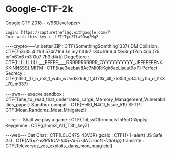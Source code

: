 # Google-CTF-2k

Google CTF 2018 - </96Developer>

    Login: https://capturetheflag.withgoogle.com/?
    Join with this key : -LFIfTjuZILx9Osq2Mg2

----crypto----\n
better ZIP : CTF{SomethingSomthing1337}
DM Collision : CTF{7h3r35 4 f1r3 574r71n6 1n my h34r7 r34ch1n6 4 f3v3r p17ch 4nd 175 br1n61n6 m3 0u7 7h3 d4rk}
DogeStore : CTF{LLLLLLLLL___EEEEE____RRRRRRRRRRR_OYYYYYYYYYY_JEEEEEEENKKKINNSSS}
MITM : CTF{kae3eebav8Ac7Mi0RKgh6eeLisuut9oP}
Perfect Secrecy : CTF{h3ll0__17_5_m3_1_w45_w0nd3r1n6_1f_4f73r_4ll_7h353_y34r5_y0u_d_l1k3_70_m337}

---pwn---
execve sandbox : CTF{Time_to_read_that_underrated_Large_Memory_Management_Vulnerabilities_paper}
Sandbox compat : CTF{Hell0_N4Cl_Issue_51!}
SFTP : CTF{Moar_Randomz_Moar_Mitigatez!}

---re---
Shall we play a game : CTF{ThLssOfInncncIsThPrcOfAppls}
Keygenme : CTF{g1mm3_A11_T3h_keyZ}

---web---
Cat Chat : CTF{L0LC47S_43V3R}
gcalc : CTF{1+1=alert}
JS Safe 2.0 : CTF{_N3x7-v3R51ON-h45-AnTI-4NTi-ant1-D3bUg_}
translate : CTF{Televersez_vos_exploits_dans_mon_nuagiciel}

